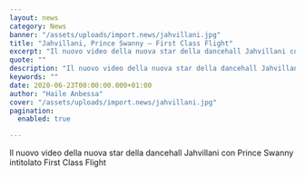 ```yaml
---
layout: news
category: News
banner: "/assets/uploads/import.news/jahvillani.jpg"
title: "Jahvillani, Prince Swanny – First Class Flight"
excerpt: "Il nuovo video della nuova star della dancehall Jahvillani con Prince Swanny intitolato First Class Flight"
quote: ""
description: "Il nuovo video della nuova star della dancehall Jahvillani con Prince Swanny intitolato First Class Flight"
keywords: ""
date: 2020-06-23T00:00:00.000+01:00
author: "Haile Anbessa"
cover: "/assets/uploads/import.news/jahvillani.jpg"
pagination:
  enabled: true

---
```


Il nuovo video della nuova star della dancehall Jahvillani con Prince Swanny intitolato First Class Flight